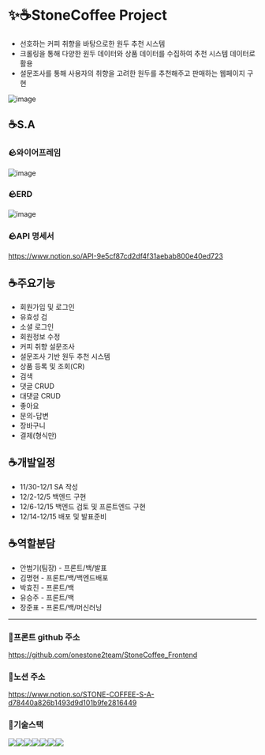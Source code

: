 # ✨☕StoneCoffee Project
- 선호하는 커피 취향을 바탕으로한 원두 추천 시스템
- 크롤링을 통해 다양한 원두 데이터와 상품 데이터를 수집하여 추천 시스템 데이터로 활용
- 설문조사를 통해 사용자의 취향을 고려한 원두를 추천해주고 판매하는 웹페이지 구현

![image](https://user-images.githubusercontent.com/112310580/207893399-c2a49762-b916-4f44-938c-60ef7b71a8ee.png)

## ☕S.A
### 🪨와이어프레임
![image](https://user-images.githubusercontent.com/112310580/207888154-8d3bdbcf-eced-442d-bdc6-8ddb7caf12d3.png)

### 🪨ERD
![image](https://user-images.githubusercontent.com/112310580/207888701-b8b8771e-5f97-46d3-9b32-e68d3612a73b.png)

### 🪨API 명세서
https://www.notion.so/API-9e5cf87cd2df4f31aebab800e40ed723

## ☕주요기능
- 회원가입 및 로그인
- 유효성 검
- 소셜 로그인
- 회원정보 수정
- 커피 취향 설문조사
- 설문조사 기반 원두 추천 시스템
- 상품 등록 및 조회(CR)
- 검색
- 댓글 CRUD
- 대댓글 CRUD
- 좋아요
- 문의-답변
- 장바구니
- 결제(형식만)

## ☕개발일정
- 11/30-12/1 SA 작성
- 12/2-12/5 백엔드 구현
- 12/6-12/15 백엔드 검토 및 프론트엔드 구현
- 12/14-12/15 배포 및 발표준비

## ☕역할분담
- 안범기(팀장) - 프론트/백/발표
- 김명현 - 프론트/백/백엔드배포
- 박효진 - 프론트/백
- 유승주 - 프론트/백
- 장준표 - 프론트/백/머신러닝

---
### 📍프론트 github 주소
https://github.com/onestone2team/StoneCoffee_Frontend
### 📍노션 주소
https://www.notion.so/STONE-COFFEE-S-A-d78440a826b1493d9d101b9fe2816449
### 📍기술스택
<div style="display:flex; flex-direction:row;">
<img src="https://img.shields.io/badge/html5-E34F26?style=for-the-badge&logo=html5&logoColor=white">
<img src="https://img.shields.io/badge/css-1572B6?style=for-the-badge&logo=css3&logoColor=white"> 
<img src="https://img.shields.io/badge/javascript-F7DF1E?style=for-the-badge&logo=javascript&logoColor=black"> 
<img src="https://img.shields.io/badge/jquery-0769AD?style=for-the-badge&logo=jquery&logoColor=white">
<img src="https://img.shields.io/badge/python-3776AB?style=for-the-badge&logo=python&logoColor=white"> 
<img src="https://img.shields.io/badge/github-181717?style=for-the-badge&logo=github&logoColor=white">
<img src="https://img.shields.io/badge/git-F05032?style=for-the-badge&logo=git&logoColor=white"> 
</div>

